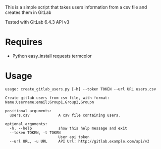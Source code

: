 This is a simple script that takes users information from a csv file and 
creates them in GitLab

Tested with GitLab 6.4.3 API v3

Requires
========
* Python
         easy\_install requests termcolor 

Usage
=====
```
usage: create_gitlab_users.py [-h] --token TOKEN --url URL users.csv

Create gitlab users from csv file, with format:
Name;Username;email;Group1,Group2,Groupn

positional arguments:
  users.csv             A csv file containing users.

optional arguments:
  -h, --help            show this help message and exit
  --token TOKEN, -t TOKEN
                        User api token
  --url URL, -u URL     API Url: http://gitlab.example.com/api/v3
```
